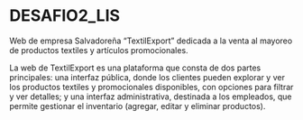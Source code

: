 # DESAFIO2_LIS
Web de empresa Salvadoreña  “TextilExport”  dedicada a la venta al mayoreo de productos textiles y artículos promocionales.

La web de TextilExport es una plataforma que consta de dos partes principales: una interfaz pública, donde los clientes pueden explorar y ver los productos textiles y promocionales disponibles, con opciones para filtrar y ver detalles; y una interfaz administrativa, destinada a los empleados, que permite gestionar el inventario (agregar, editar y eliminar productos).
